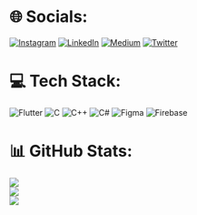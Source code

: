 
# 🌐 Socials:
[![Instagram](https://img.shields.io/badge/Instagram-%23E4405F.svg?logo=Instagram&logoColor=white)](https://instagram.com/enessahinnn) [![LinkedIn](https://img.shields.io/badge/LinkedIn-%230077B5.svg?logo=linkedin&logoColor=white)](https://linkedin.com/in/enesssahin) [![Medium](https://img.shields.io/badge/Medium-12100E?logo=medium&logoColor=white)](https://medium.com/@enes_sahin) [![Twitter](https://img.shields.io/badge/Twitter-%231DA1F2.svg?logo=Twitter&logoColor=white)](https://twitter.com/__enessahin__) 

# 💻 Tech Stack:
![Flutter](https://img.shields.io/badge/Flutter-%2302569B.svg?style=for-the-badge&logo=Flutter&logoColor=white) ![C](https://img.shields.io/badge/c-%2300599C.svg?style=for-the-badge&logo=c&logoColor=white) ![C++](https://img.shields.io/badge/c++-%2300599C.svg?style=for-the-badge&logo=c%2B%2B&logoColor=white) ![C#](https://img.shields.io/badge/c%23-%23239120.svg?style=for-the-badge&logo=c-sharp&logoColor=white) 	![Figma](https://img.shields.io/badge/figma-%23F24E1E.svg?style=for-the-badge&logo=figma&logoColor=white) ![Firebase](https://img.shields.io/badge/firebase-%23039BE5.svg?style=for-the-badge&logo=firebase)
# 📊 GitHub Stats:
![](https://github-readme-stats.vercel.app/api?username=sahinenes&theme=dark&hide_border=true&include_all_commits=false&count_private=false)<br/>
![](https://github-readme-streak-stats.herokuapp.com/?user=sahinenes&theme=dark&hide_border=true)<br/>
![](https://github-readme-stats.vercel.app/api/top-langs/?username=sahinenes&theme=dark&hide_border=true&include_all_commits=false&count_private=false&layout=compact)

<!-- Proudly created with GPRM ( https://gprm.itsvg.in ) -->
